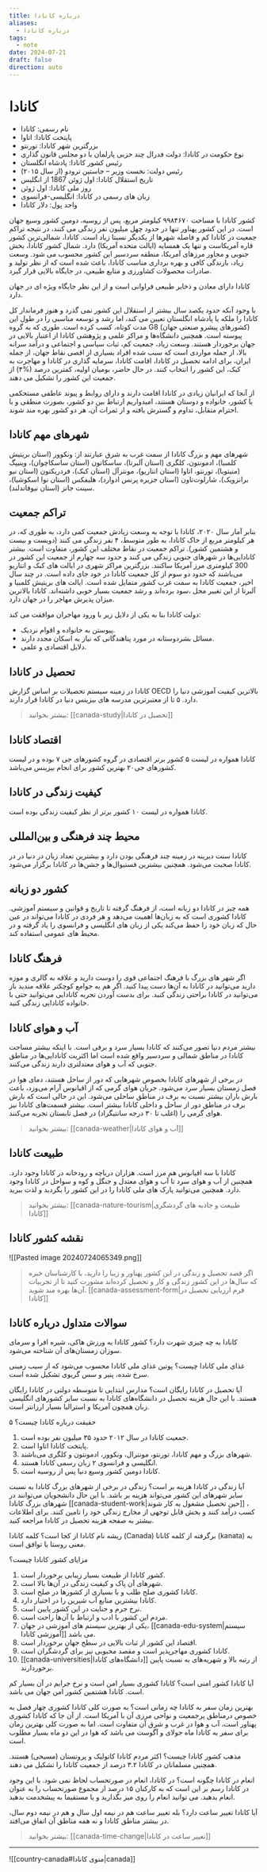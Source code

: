 ```yaml
---
title: درباره کانادا
aliases:
  - درباره کانادا
tags:
  - note
date: 2024-07-21
draft: false
direction: auto
---
```


# کانادا

- نام رسمی: کانادا
- پایتخت کانادا: اتاوا
- بزرگترین شهر کانادا: تورنتو
- نوع حکومت در کانادا: دولت فدرال چند حزبی پارلمان با دو مجلس قانون گذاری
- رئیس کشور کانادا: پادشاه انگلستان
- رئیس دولت: نخست وزیر – جاستین ترودو (از سال ۲۰۱۵)
- تاریخ استقلال کانادا: اول ژوئن 1867 از انگلیس
- روز ملی کانادا: اول ژوئن
- زبان های رسمی در کانادا: انگلیسی-فرانسوی
- واحد پول: دلار کانادا

کشور کانادا با مساحت ۹۹۸۴۶۷۰ کیلومتر مربع، پس از روسیه، دومین کشور وسیع جهان است. در این کشور پهناور تنها در حدود چهل میلیون نفر زندگی می کنند، در نتیجه تراکم جمعیت در کانادا کم و فاصله شهرها از یکدیگر نسبتا زیاد است. کانادا، شمالی‌ترین کشور قاره آمریکاست و تنها یک همسایه (ایالت متحده آمریکا) دارد. شمال کشور کانادا، بخش جنوبی و مجاور مرزهای آمریکا، منطقه سردسیر این کشور محسوب می شود. وسعت زیاد، بارندگی کافی و بهره برداری مناسب کانادا، باعث شده است که از نظر تولید و صادرات محصولات کشاورزی و منابع طبیعی، در جایگاه بالایی قرار گیرد.

کانادا دارای معادن و ذخایر طبیعی فراوانی است و از این نظر جایگاه ویژه ای در جهان دارد.

با وجود آنکه حدود یکصد سال بیشتر از استقلال این کشور نمی گذرد و هنوز فرماندار کل کانادا را ملکه یا پادشاه انگلستان تعیین می کند، اما رشد و توسعه مناسبی را در طول این مدت کوتاه، کسب کرده است. طوری که به گروه G8 (کشورهای پیشرو صنعتی جهان) پیوسته است. همچنین دانشگاه‌ها و مراکز علمی و پژوهشی کانادا از اعتبار بالایی در جهان برخوردار هستند. وسعت زیاد، جمعیت کم، ثبات سیاسی و اجتماعی و درآمد سرانه بالا، از جمله مواردی است که سبب شده افراد بسیاری از اقصی نقاط جهان، از جمله ایران، برای ادامه تحصیل در کانادا، اقامت کانادا، سرمایه گذاری در کانادا  و مهاجرت به کبک، این کشور را انتخاب کنند. در حال حاضر، بومیان اولیه، کمترین درصد (%۴) از جمعیت این کشور را تشکیل می دهند.

از آنجا که ایرانیان زیادی در کانادا اقامت دارند و دارای روابط و پیوند عاطفی مستحکمی با کشور، خانواده و دوستان هستند، امیدواریم ارتباط بین دو کشور، بصورت منطقی و با احترام متقابل، تداوم و گسترش یافته و از ثمرات آن، هر دو کشور بهره مند شوند.

## شهرهای مهم کانادا

شهرهای مهم و بزرگ کانادا از سمت غرب به شرق عبارتند از: ونکوور (استان بریتیش کلمبیا)، ادمونتون، کلگری (استان آلبرتا)، ساسکاتون (استان ساسکاچوان)، وینیپگ (منیتوبا)، تورنتو، اتاوا (استان انتاریو)، مونترآل (استان کبک)، فردریکتون (استان نیو برانزویک)، شارلوت‌تاون (استان جزیره پرنس ادوارد)، هلیفکس (استان نوا اسکوشیا)، سینت جانز (استان نیوفاندلند).

## تراکم جمعیت

بنابر آمار سال ۲۰۲۰، کانادا با توجه به وسعت زیادش جمعیت کمی دارد، به طوری که، در هر کیلومتر مربع از خاک کانادا، به طور متوسط، ۴ نفر زندگی می کنند (دویست و بیست و هشتمین کشور). تراکم جمعیت در نقاط مختلف این کشور، متفاوت است. بیشتر کانادایی‌ها در شهرهای جنوبی زندگی می کنند و حدود سه چهارم از جمعیت این کشور در 300 کیلومتری مرز آمریکا ساکنند. بزرگترین مراکز شهری در ایالت های کبک و انتاریو می‌باشند که حدود دو سوم از کل جمعیت کانادا در خود جای داده است. در چند سال اخیر، جمعیت کانادا به سمت غرب کشور متمایل شده است. ایالت های بریتیش کلمبیا و آلبرتا از این تغییر محل ،سود برده‌اند و رشد جمعیت بسیار خوبی داشته‌اند. کانادا بالاترین میزان پذیرش مهاجر را در جهان دارد.

دولت کانادا بنا به یکی از دلایل زیر با ورود مهاجران موافقت می کند:

- پیوستن به خانواده و اقوام نزدیک.
- مسائل بشردوستانه در مورد پناهندگانی که نیاز به اسکان مجدد دارند.
- دلایل اقتصادی و علمی.

## تحصیل در کانادا
کانادا در زمینه سیستم تحصیلات بر اساس گزارش OECD بالاترین کیفیت آموزشی دنیا را دارد. ۵ تا از معتبرترین مدرسه های بیزینس دنیا در کانادا قرار دارند.

> بیشتر بخوانید: [[canada-study|تحصیل در کانادا]]

## اقتصاد کانادا

کانادا همواره در لیست ۵ کشور برتر اقتصادی در گروه کشورهای جی ۷ بوده و در لیست کشورهای جی۲۰ بهترین کشور برای انجام بیزینس می‌باشد.

## کیفیت زندگی در کانادا

کانادا همواره در لیست ۱۰ کشور برتر از نظر کیفیت زندگی بوده است.

## محیط چند فرهنگی و بین‌المللی

کانادا سنت دیرینه در زمینه چند فرهنگی بودن دارد و بیشترین تعداد زبان در دنیا در در کانادا صحبت می‌شود. همچنین بیشترین فستیوال‌ها و جشن‌ها در کانادا برگزار می‌شود.

## کشور دو زبانه 

همه چیز در کانادا دو زبانه است، از فرهنگ گرفته تا تاریخ و قوانین و سیستم آموزشی. کانادا کشوری است که به زبان‌ها اهمیت می‌دهد و هر فردی در کانادا می‌تواند در عین حال که زبان خود را حفظ می‌کند یکی از زبان های انگلیسی و فرانسوی را یاد گرفته و در محیط های عمومی استفاده کند.

## فرهنگ کانادا

اگر شهر های بزرگ با فرهنگ اجتماعی قوی را دوست دارید و علاقه به گالری و موزه دارید می‌توانید در کانادا به آن‌ها دست پیدا کنید. اگر هم به جوامع کوچکتر علاقه مندید باز می‌توانید در کانادا براحتی زندگی کنید. برای بدست آوردن تجربه کانادایی می‌توانید حتی با خانواده کانادایی زندگی کنید.

## آب و هوای کانادا

بیشتر مردم دنیا تصور می‌کنند که کانادا بسیار سرد و برفی است. با اینکه بیشتر مساحت کانادا در مناطق شمالی و سردسیر واقع شده است اما اکثریت کانادایی‌ها در مناطق جنوبی که آب و هوای معتدلتری دارند زندگی می‌کنند.

در برخی از شهرهای کانادا بخصوص شهرهایی که دور از ساحل هستند، دمای هوا در فصل زمستان بسیار سرد می‌شود. جریان هوای گرمی که از اقیانوس آرام می‌وزد، باعث بارش باران بیشتر نسبت به برف در مناطق ساحلی می‌شود. این در حالی است که بارش برف در مناطق دور از ساحل و داخلی کانادا بیشتر است. بیشتر قسمت‌های کانادا نیز هوای گرمی را (اغلب تا ۳۰ درجه سانتیگراد) در فصل تابستان تجربه می‌کنند.

> بیشتر بخوانید: [[canada-weather|آب و هوای کانادا]]

## طبیعت کانادا

کانادا با سه اقیانوس هم مرز است. هزاران دریاچه و رودخانه در کانادا وجود دارد. همچنین از آب و هوای سرد تا آب و هوای معتدل و جنگل و کوه و سواحل در کانادا وجود دارد. همچنین می‌توانید پارک های ملی کانادا را در این کشور را بگردید و لذت ببرید.

> بیشتر بخوانید: [[canada-nature-tourism|طبیعت و جاذبه های گردشگری کانادا]]

## نقشه کشور کانادا

![[Pasted image 20240724065349.png]]

> اگر قصد تحصیل و زندگی در این کشور پهناور و زیبا را دارید، با کارشناسان خبره که سال‌ها در این کشور زندگی و کار و تحصیل کرده‌اند مشورت کنید تا از تجربیات آن‌ها بهره مند شوید. [[canada-assessment-form|فرم ارزیابی تحصیل در کانادا]]

## سوالات متداول درباره کانادا

کانادا به چه چیزی شهرت دارد؟ 
کشور کانادا به ورزش هاکی، شیره افرا و سرمای سوزان زمستان‌های آن شناخته می‌شود.

غذای ملی کانادا چیست؟
پوتین غذای ملی کانادا محسوب می‌شود که از سیب زمینی سرخ شده، پنیر و سس گریوی تشکیل شده است.

آیا تحصیل در کانادا رایگان است؟
مدارس ابتدایی تا متوسطه دولتی در کانادا رایگان هستند. با این حال هزینه تحصیل در دانشگاه‌های کانادا به نسبت سایر کشورهای انگلیسی زبان همچون آمریکا و استرالیا بسیار ارزانتر است.

۵ حقیقت درباره کانادا چیست؟
1. جمعیت کانادا در سال ۲۰۱۲ حدود ۳۵ میلیون نفر بوده است.
2. پایتخت کانادا اتاوا است.
3. شهرهای بزرگ و مهم کانادا، تورنتو، مونترال، ونکوور، ادمونتون و کلگری می‌باشند.
4. انگلیسی و فرانسوی ۲ زبان رسمی کانادا هستند.
5. کانادا دومین کشور وسیع دنیا پس از روسیه است.

آیا زندگی در کانادا هزینه بر است؟
زندگی در برخی از شهرهای بزرگ کانادا به نسبت سایر شهرهای این کشور می‌تواند هزینه بر باشد. با این حال دانشجویان می‌توانند در شهرهای بزرگ کانادا [[canada-student-work|حین تحصیل مشغول به کار شوند]] ، کسب درآمد کنند و بخش قابل توجهی از مخارج زندگی خود را تامین کنند. برای اطلاعات بیشتر به صفحه هزینه تحصیل در کانادا مراجعه کنید.

ریشه نام کانادا از کجا است؟
کلمه کانادا (Canada) برگرفته از کلمه کاناتا (kanata) به معنی روستا یا توافق است.

مزایای کشور کانادا چیست؟
1. کشور کانادا از طبیعت بسیار زیبایی برخوردار است.
2. شهرهای آن پاک و کیفیت زندگی در آن‌ها بالا است.
3. کانادا کشوری صلح طلب و با بسیاری از کشورها در صلح است.
4. کانادا بیشترین منابع آب شیرین را در اختیار دارد.
5. نرخ جرم و جنایت در این کشور پایین است.
6. مردم این کشور با ادب و ارتباط با آن‌ها راحت است.
7. یکی از بهترین سیستم های آموزشی در جهان، [[canada-edu-system|سیستم آموزشی کانادا]] می باشد.
8. اقتصاد این کشور از ثبات بالایی در سطح جهان برخوردار است.
9. کانادا کشوری مهاجرپذیر است و مقصد محبوبی نیز برای گردشگران است.
10. [[canada-universities|دانشگاه‌های کانادا]] از رتبه بالا و شهریه‌های به نسبت پایین برخوردارند.

آیا کانادا کشور امنی است؟
کانادا کشوری بسیار امن است و نرخ جرایم در آن بسیار کم است. کانادا هشتمین کشور امن جهان می باشد.

بهترین زمان سفر به کانادا چه زمانی است؟
به صورت کلی کانادا کشوری چهار فصل به خصوص درمناطق پرجمعیت و نواحی مرزی آن با آمریکا است. از آن جا که کانادا کشوری پهناور است، آب و هوا در غرب و شرق آن متفاوت است. اما به صورت کلی بهترین زمان برای سفر به کانادا ماه جولای و آگوست می باشد که هوا در این دو ماه بسیار مطلوب است.

مذهب کشور کانادا چیست؟
اکثر مردم کانادا کاتولیک و پروتستان (مسیحی) هستند. همچنین مسلمانان در کانادا ۳.۲ درصد از جمعیت کانادا را تشکیل می دهند.

انعام در کانادا چگونه است؟
در کانادا، انعام در صورتحساب لحاظ نمی شود. با این وجود در کانادا رسم بر این است که به کارکنان ۱۵ درصد از مجموع صورتحساب را به عنوان انعام بدهید. می توانید انعام را روی میز بگذارید و یا مستقیما به پیشخدمت بدهید.


آیا کانادا تغییر ساعت دارد؟
بله تغییر ساعت هم در نیمه اول سال و هم در نیمه دوم سال، در بیشتر مناطق کانادا و نه همه مناطق آن اتفاق می‌افتد.
> بیشتر بخوانید: [[canada-time-change|تغییر ساعت در کانادا]]


---

![[country-canada#منوی کانادا|canada]]

